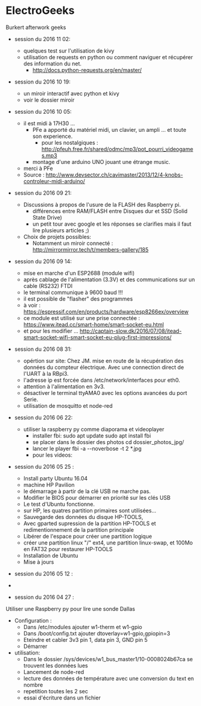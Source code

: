 # ElectroGeeks
Burkert afterwork geeks
- session du 2016 11 02:
	- quelques test sur l'utilisation de kivy
	- utilisation de requests en python ou comment naviguer et récupérer des information du net.
		- http://docs.python-requests.org/en/master/
 
- session du 2016 10 19:
	- un miroir interactif avec python et kivy
	- voir le dossier miroir
 
- session du 2016 10 05:
	- il est midi à 17H30 ...
		- PFe a apporté du matériel midi, un clavier, un ampli ... et toute son experience.
			- pour les nostalgiques : http://pfeuh.free.fr/shared/odmc/mp3/pot_pourri_videogames.mp3
		- montage d'une arduino UNO jouant une étrange music.
   - merci à PFe
   - Source : http://www.devsector.ch/cavimaster/2013/12/4-knobs-controleur-midi-arduino/

- session du 2016 09 21:
	- Discussions à propos de l'usure de la FLASH des Raspberry pi.
		- différences entre RAM/FLASH entre Disques dur et SSD (Solid State Drive)
		- un petit tour avec google et les réponses se clarifies mais il faut lire plusieurs articles ;)
	- Choix de projets possibles:
		- Notamment un miroir connecté : http://mirrormirror.tech/t/members-gallery/185 
  
- session du 2016 09 14:
	- mise en marche d'un ESP2688 (module wifi)
	- après cablage de l'alimentation (3.3V)  et des communications sur un cable (RS232) FTDI
	- le terminal communique à 9600 baud !!!
	- il est possible de "flasher" des programmes 
	- à voir : https://espressif.com/en/products/hardware/esp8266ex/overview
	- ce module est utilisé sur une prise connectée : https://www.itead.cc/smart-home/smart-socket-eu.html
	- et pour les modifier ... http://captain-slow.dk/2016/07/08/itead-smart-socket-wifi-smart-socket-eu-plug-first-impressions/
 
- session du 2016 08 31:
	- opértion sur site:
	Chez JM. mise en route de la récupération des données du compteur électrique.
	Avec une connection direct de l'UART à la RBpi3.
	- l'adresse ip est forcée dans /etc/network/interfaces pour eth0.
	- attention à l'alimentation en 3v3.
	- désactiver le terminal ttyAMA0 avec les options avancées du port Serie.
	- utilisation de mosquitto et node-red 
- session du 2016 06 22:
	- utiliser la raspberry py comme diaporama et videoplayer
		- installer fbi:
sudo apt update
sudo apt install fbi
		- se placer dans le dossier des photos
cd dossier_photos_jpg/
		- lancer le player 
fbi -a --noverbose -t 2 *.jpg
		- pour les videos:
 
- session du 2016 05 25 :
	- Install party Ubuntu 16.04
   - machine HP Pavilion
   - le démarrage à partir de la clé USB ne marche pas.
   - Modifier le BIOS pour démarrer en priorité sur les clés USB
   - Le test d'Ubuntu fonctionne.
   - sur HP, les quatres partition primaires sont utilisées...
    - Sauvegarde des données du disque HP-TOOLS, 
    - Avec gparted supression de la partition HP-TOOLS et redimentionnement de la partition principale
    - Libérer de l'espace pour créer une partition logique
    - créer une partition linux "/" ext4, une partition linux-swap, et 100Mo en FAT32 pour restaurer HP-TOOLS
   - Installation de Ubuntu 
   - Mise à jours

- session du 2016 05 12 :
 - 
- session du 2016 04 27 :

 Utiliser une Raspberry py pour lire une sonde Dallas
 - Configuration :
   - Dans /etc/modules ajouter w1-therm et w1-gpio
   - Dans /boot/config.txt ajouter dtoverlay=w1-gpio,gpiopin=3
   - Eteindre et cabler 3v3 pin 1, data pin 3, GND pin 5
   - Démarrer
 - utilisation:
   - Dans le dossier /sys/devices/w1_bus_master1/10-0008024b67ca se trouvent les données lues
   - Lancement de node-red
   - lecture des données de température avec une conversion du text en nombre
   - repetition toutes les 2 sec 
   - essai d'écriture dans un fichier 
